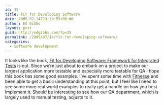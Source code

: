 ```yaml
---
id: 35
title: Fit for Developing Software
date: 2005-07-14T23:39:53+00:00
author: Ed Gibbs
layout: post
guid: http://edgibbs.com/?p=35
permalink: /2005/07/14/fit-for-developing-software/
categories:
  - software development
---
```

It looks like the book, [Fit for Developing Software: Framework for Integrated Tests](http://www.amazon.com/exec/obidos/tg/detail/-/0321269349/ref=pd_sxp_f/002-7286224-1916864?v=glance&s=books) is out. Since we&#8217;re just about to embark on a project to make our largest application more testable and especially more testable for QA I hope this book has some good examples. I&#8217;ve spent some time with [Fitnesse](http://www.fitnesse.org/) and been able to get a basic understanding at this point, but I feel like I need to see some more real world examples to really get a handle on how you best implement it. Should be interesting to see how our QA department, which is largely used to manual testing, adjusts to it.